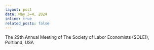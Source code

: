 ```yaml
---
layout: post
date: May 3–4, 2024
inline: true
related_posts: false
---
```


The 29th Annual Meeting of The Society of Labor Economists (SOLE)), Portland, USA
